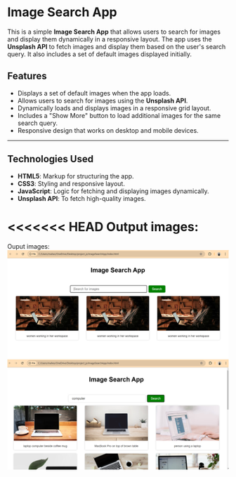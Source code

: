 # Image Search App

This is a simple **Image Search App** that allows users to search for images and display them dynamically in a responsive layout. The app uses the **Unsplash API** to fetch images and display them based on the user's search query. It also includes a set of default images displayed initially.

## Features

- Displays a set of default images when the app loads.
- Allows users to search for images using the **Unsplash API**.
- Dynamically loads and displays images in a responsive grid layout.
- Includes a "Show More" button to load additional images for the same search query.
- Responsive design that works on desktop and mobile devices.

---

## Technologies Used

- **HTML5**: Markup for structuring the app.
- **CSS3**: Styling and responsive layout.
- **JavaScript**: Logic for fetching and displaying images dynamically.
- **Unsplash API**: To fetch high-quality images.

<<<<<<< HEAD
Output images:
=======

Ouput images:
![Project Output](images/output%20image.png)
![Another Output](images/image%20search%20output.png)


